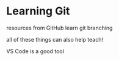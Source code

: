 # Learning Git

resources from GitHub
learn git branching

all of these things can also help teach!

VS Code is a good tool
